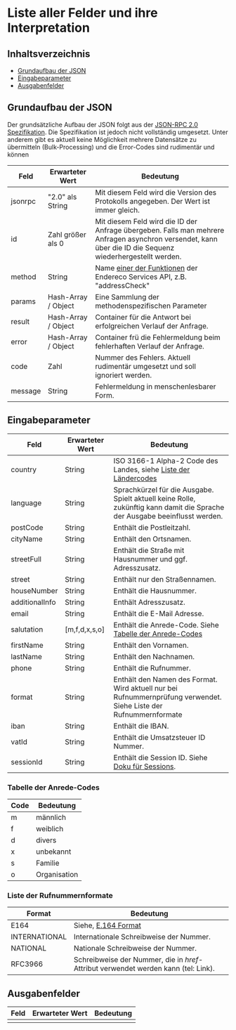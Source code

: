 # Liste aller Felder und ihre Interpretation

## Inhaltsverzeichnis

- [Grundaufbau der JSON](#grundaufbau-der-json)
- [Eingabeparameter](#eingabeparameter)
- [Ausgabenfelder](#ausgabenfelder)

## Grundaufbau der JSON

Der grundsätzliche Aufbau der JSON folgt aus der [JSON-RPC 2.0 Spezifikation](https://www.jsonrpc.org/specification).
Die Spezifikation ist jedoch nicht vollständig umgesetzt. Unter anderem gibt es aktuell keine Möglichkeit 
mehrere Datensätze zu übermitteln (Bulk-Processing) und die Error-Codes sind rudimentär und können

| Feld | Erwarteter Wert | Bedeutung |
| --- | --- | --- |
| jsonrpc | "2.0" als String | Mit diesem Feld wird die Version des Protokolls angegeben. Der Wert ist immer gleich. |
| id | Zahl größer als 0 | Mit diesem Feld wird die ID der Anfrage übergeben. Falls man mehrere Anfragen asynchron versendet, kann über die ID die Sequenz wiederhergestellt werden. |
| method | String | Name [einer der Funktionen](./readme.md#verzeichnis-der-methoden-und-use-cases) der Endereco Services API, z.B. "addressCheck" |
| params | Hash-Array / Object | Eine Sammlung der methodenspezifischen Parameter |
| result | Hash-Array / Object | Container für die Antwort bei erfolgreichen Verlauf der Anfrage. |
| error | Hash-Array / Object | Container frü die Fehlermeldung beim fehlerhaften Verlauf der Anfrage. |
| code | Zahl | Nummer des Fehlers. Aktuell rudimentär umgesetzt und soll ignoriert werden. |
| message | String | Fehlermeldung in menschenlesbarer Form. |

## Eingabeparameter

| Feld | Erwarteter Wert | Bedeutung |
| --- | --- | --- |
| country | String | ISO 3166-1 Alpha-2 Code des Landes, siehe [Liste der Ländercodes](./country-codes.md) |
| language | String | Sprachkürzel für die Ausgabe. Spielt aktuell keine Rolle, zukünftig kann damit die Sprache der Ausgabe beeinflusst werden. |
| postCode | String | Enthält die Postleitzahl. |
| cityName | String | Enthält den Ortsnamen. |
| streetFull | String | Enthält die Straße mit Hausnummer und ggf. Adresszusatz. |
| street | String | Enthält nur den Straßennamen.  |
| houseNumber | String | Enthält die Hausnummer. |
| additionalInfo | String | Enthält Adresszusatz. |
| email | String | Enthält die E-Mail Adresse. |
| salutation | [m,f,d,x,s,o] | Enthält die Anrede-Code. Siehe [Tabelle der Anrede-Codes](#tabelle-der-anrede-codes) |
| firstName | String| Enthält den Vornamen. |
| lastName | String | Enthält den Nachnamen. |
| phone | String | Enthält die Rufnummer. |
| format | String | Enthält den Namen des Format. Wird aktuell nur bei Rufnummernprüfung verwendet. Siehe Liste der Rufnummernformate |
| iban | String | Enthält die IBAN. |
| vatId | String | Enthält die Umsatzsteuer ID Nummer. |
| sessionId | String | Enthält die Session ID. Siehe [Doku für Sessions](./sessions-guideline.md). |

### Tabelle der Anrede-Codes

| Code | Bedeutung |
| --- | --- |
| m | männlich |
| f | weiblich |
| d | divers |
| x | unbekannt |
| s | Familie |
| o | Organisation |

### Liste der Rufnummernformate
| Format | Bedeutung |
| --- | --- |
| E164 | Siehe, [E.164 Format](https://de.wikipedia.org/wiki/E.164) |
| INTERNATIONAL | Internationale Schreibweise der Nummer. |
| NATIONAL | Nationale Schreibweise der Nummer. |
| RFC3966 | Schreibweise der Nummer, die in *href*-Attribut verwendet werden kann (tel: Link). |


## Ausgabenfelder

| Feld | Erwarteter Wert | Bedeutung |
| --- | --- | --- |
| | | |

